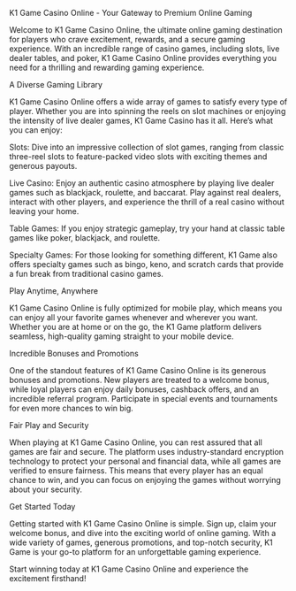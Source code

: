 K1 Game Casino Online - Your Gateway to Premium Online Gaming

Welcome to K1 Game Casino Online, the ultimate online gaming destination for players who crave excitement, rewards, and a secure gaming experience. With an incredible range of casino games, including slots, live dealer tables, and poker, K1 Game Casino Online provides everything you need for a thrilling and rewarding gaming experience.

A Diverse Gaming Library

K1 Game Casino Online offers a wide array of games to satisfy every type of player. Whether you are into spinning the reels on slot machines or enjoying the intensity of live dealer games, K1 Game Casino has it all. Here’s what you can enjoy:

Slots: Dive into an impressive collection of slot games, ranging from classic three-reel slots to feature-packed video slots with exciting themes and generous payouts.

Live Casino: Enjoy an authentic casino atmosphere by playing live dealer games such as blackjack, roulette, and baccarat. Play against real dealers, interact with other players, and experience the thrill of a real casino without leaving your home.

Table Games: If you enjoy strategic gameplay, try your hand at classic table games like poker, blackjack, and roulette.

Specialty Games: For those looking for something different, K1 Game also offers specialty games such as bingo, keno, and scratch cards that provide a fun break from traditional casino games.

Play Anytime, Anywhere

K1 Game Casino Online is fully optimized for mobile play, which means you can enjoy all your favorite games whenever and wherever you want. Whether you are at home or on the go, the K1 Game platform delivers seamless, high-quality gaming straight to your mobile device.

Incredible Bonuses and Promotions

One of the standout features of K1 Game Casino Online is its generous bonuses and promotions. New players are treated to a welcome bonus, while loyal players can enjoy daily bonuses, cashback offers, and an incredible referral program. Participate in special events and tournaments for even more chances to win big.

Fair Play and Security

When playing at K1 Game Casino Online, you can rest assured that all games are fair and secure. The platform uses industry-standard encryption technology to protect your personal and financial data, while all games are verified to ensure fairness. This means that every player has an equal chance to win, and you can focus on enjoying the games without worrying about your security.

Get Started Today

Getting started with K1 Game Casino Online is simple. Sign up, claim your welcome bonus, and dive into the exciting world of online gaming. With a wide variety of games, generous promotions, and top-notch security, K1 Game is your go-to platform for an unforgettable gaming experience.

Start winning today at K1 Game Casino Online and experience the excitement firsthand!
